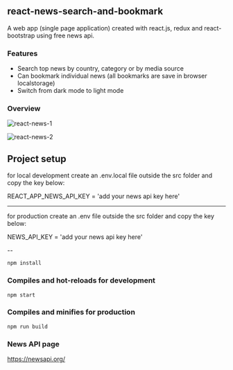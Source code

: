 ## react-news-search-and-bookmark

A web app (single page application) created with react.js, redux and react-bootstrap using free news api.

### Features

- Search top news by country, category or by media source
- Can bookmark individual news (all bookmarks are save in browser localstorage)
- Switch from dark mode to light mode

### Overview

![react-news-1](https://user-images.githubusercontent.com/16351223/61396735-f22f7e80-a8fa-11e9-9b47-36dd8ee626d5.png)

![react-news-2](https://user-images.githubusercontent.com/16351223/61397053-a5987300-a8fb-11e9-91e2-be7daeea41ed.png)

## Project setup

for local development create an .env.local file outside the src folder and copy the key below:

REACT_APP_NEWS_API_KEY = 'add your news api key here'

---

for production create an .env file outside the src folder and copy the key below:

NEWS_API_KEY = 'add your news api key here'

--

```
npm install
```

### Compiles and hot-reloads for development

```
npm start
```

### Compiles and minifies for production

```
npm run build
```

### News API page

https://newsapi.org/
